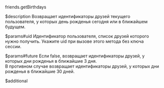 friends.getBirthdays

$description
Возвращает идентификаторы друзей текущего пользователя, у которых день рожденья сегодня или в ближайшем будущем.

$params#uid
Идентификатор пользователя, список друзей которого нужно получить. Укажите uid при вызове этого метода без ключа сессии.

$params#future
Если false, возвращает идентификаторы друзей, у которых дни рожденья в ближайшие 3 дня. <br>
В противном случае возвращает идентификаторы друзей, у которых дни рожденья в ближайшие 30 дней.

$additional
